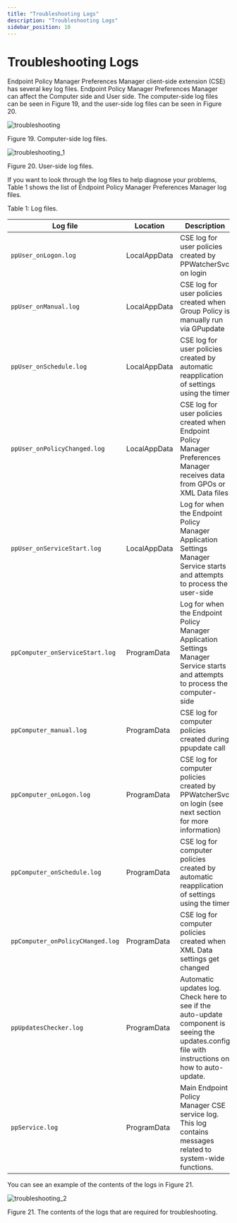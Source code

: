 ```yaml
---
title: "Troubleshooting Logs"
description: "Troubleshooting Logs"
sidebar_position: 10
---
```


# Troubleshooting Logs

Endpoint Policy Manager Preferences Manager client-side extension (CSE) has several key log files.
Endpoint Policy Manager Preferences Manager can affect the Computer side and User side. The
computer-side log files can be seen in Figure 19, and the user-side log files can be seen in
Figure 20.

![troubleshooting](/images/endpointpolicymanager/troubleshooting/preferences/troubleshooting.webp)

Figure 19. Computer-side log files.

![troubleshooting_1](/images/endpointpolicymanager/troubleshooting/preferences/troubleshooting_1.webp)

Figure 20. User-side log files.

If you want to look through the log files to help diagnose your problems, Table 1 shows the list of
Endpoint Policy Manager Preferences Manager log files.

Table 1: Log files.

| Log file                         | Location     | Description                                                                                                                                      |
| -------------------------------- | ------------ | ------------------------------------------------------------------------------------------------------------------------------------------------ |
| `ppUser_onLogon.log`             | LocalAppData | CSE log for user policies created by PPWatcherSvc on login                                                                                       |
| `ppUser_onManual.log`            | LocalAppData | CSE log for user policies created when Group Policy is manually run via GPupdate                                                                 |
| `ppUser_onSchedule.log`          | LocalAppData | CSE log for user policies created by automatic reapplication of settings using the timer                                                         |
| `ppUser_onPolicyChanged.log`     | LocalAppData | CSE log for user policies created when Endpoint Policy Manager Preferences Manager receives data from GPOs or XML Data files                     |
| `ppUser_onServiceStart.log`      | LocalAppData | Log for when the Endpoint Policy Manager Application Settings Manager Service starts and attempts to process the user-side                       |
| `ppComputer_onServiceStart.log`  | ProgramData  | Log for when the Endpoint Policy Manager Application Settings Manager Service starts and attempts to process the computer-side                   |
| `ppComputer_manual.log`          | ProgramData  | CSE log for computer policies created during ppupdate call                                                                                       |
| `ppComputer_onLogon.log`         | ProgramData  | CSE log for computer policies created by PPWatcherSvc on login (see next section for more information)                                           |
| `ppComputer_onSchedule.log`      | ProgramData  | CSE log for computer policies created by automatic reapplication of settings using the timer                                                     |
| `ppComputer_onPolicyCHanged.log` | ProgramData  | CSE log for computer policies created when XML Data settings get changed                                                                         |
| `ppUpdatesChecker.log`           | ProgramData  | Automatic updates log. Check here to see if the auto-update component is seeing the updates.config file with instructions on how to auto-update. |
| `ppService.log`                  | ProgramData  | Main Endpoint Policy Manager CSE service log. This log contains messages related to system-wide functions.                                       |

You can see an example of the contents of the logs in Figure 21.

![troubleshooting_2](/images/endpointpolicymanager/troubleshooting/preferences/troubleshooting_2.webp)

Figure 21. The contents of the logs that are required for troubleshooting.
